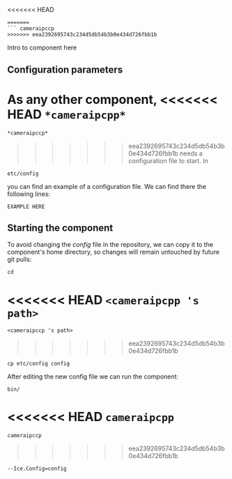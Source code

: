 ```
```
#
<<<<<<< HEAD
``` cameraipcpp
=======
``` cameraipccp
>>>>>>> eea2392695743c234d5db54b3b0e434d726fbb1b
```
Intro to component here


## Configuration parameters
As any other component,
<<<<<<< HEAD
``` *cameraipcpp* ```
=======
``` *cameraipccp* ```
>>>>>>> eea2392695743c234d5db54b3b0e434d726fbb1b
needs a configuration file to start. In

    etc/config

you can find an example of a configuration file. We can find there the following lines:

    EXAMPLE HERE


## Starting the component
To avoid changing the *config* file in the repository, we can copy it to the component's home directory, so changes will remain untouched by future git pulls:

    cd

<<<<<<< HEAD
``` <cameraipcpp 's path> ```
=======
``` <cameraipccp 's path> ```
>>>>>>> eea2392695743c234d5db54b3b0e434d726fbb1b

    cp etc/config config

After editing the new config file we can run the component:

    bin/

<<<<<<< HEAD
```cameraipcpp ```
=======
```cameraipccp ```
>>>>>>> eea2392695743c234d5db54b3b0e434d726fbb1b

    --Ice.Config=config
